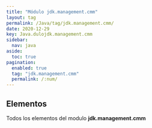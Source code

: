 ```yaml
---
title: "Módulo jdk.management.cmm"
layout: tag
permalink: /Java/tag/jdk.management.cmm/
date: 2020-12-29
key: Java.dulojdk.management.cmm
sidebar: 
  nav: java
aside: 
  toc: true
pagination: 
  enabled: true
  tag: "jdk.management.cmm"
  permalink: /:num/
---
```


<h2>Elementos</h2>
Todos los elementos del modulo <strong>jdk.management.cmm</strong>
